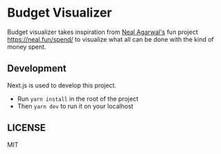 # Budget Visualizer

Budget visualizer takes inspiration from [Neal Agarwal's](https://twitter.com/nealagarwal) fun project https://neal.fun/spend/ to visualize what all can be done with the kind of money spent.

## Development

Next.js is used to develop this project.

* Run `yarn install` in the root of the project
* Then `yarn dev` to run it on your localhost

## LICENSE

MIT
